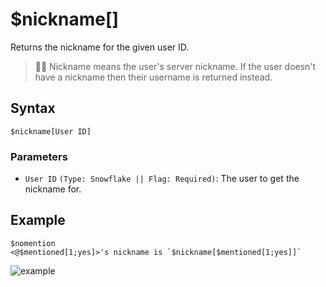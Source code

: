 # $nickname[]
Returns the nickname for the given user ID.

> 🧙‍♂️ Nickname means the user's server nickname. If the user doesn't have a nickname then their username is returned instead.

## Syntax
```
$nickname[User ID]
```

### Parameters 
- `User ID` `(Type: Snowflake || Flag: Required)`: The user to get the nickname for.

## Example
```
$nomention
<@$mentioned[1;yes]>'s nickname is `$nickname[$mentioned[1;yes]]`
```

![example](https://user-images.githubusercontent.com/69215413/124502356-53271a00-dd91-11eb-8d72-778c9141f296.png)
